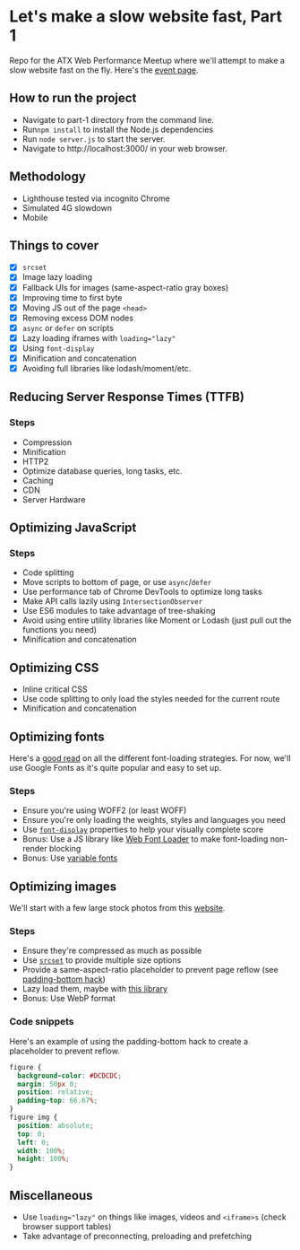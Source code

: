 # Let's make a slow website fast, Part 1

Repo for the ATX Web Performance Meetup where we'll attempt to make a slow website fast on the fly. Here's the [event page](https://www.meetup.com/austin-web-performance/events/266519185/).

## How to run the project

- Navigate to part-1 directory from the command line.
- Run`npm install` to install the Node.js dependencies
- Run `node server.js` to start the server.
- Navigate to http://localhost:3000/ in your web browser.

## Methodology

- Lighthouse tested via incognito Chrome
- Simulated 4G slowdown
- Mobile

## Things to cover

- [x] `srcset`
- [x] Image lazy loading
- [x] Fallback UIs for images (same-aspect-ratio gray boxes)
- [x] Improving time to first byte
- [x] Moving JS out of the page `<head>`
- [x] Removing excess DOM nodes
- [x] `async` or `defer` on scripts
- [x] Lazy loading iframes with `loading="lazy"`
- [x] Using `font-display`
- [x] Minification and concatenation
- [x] Avoiding full libraries like lodash/moment/etc.

## Reducing Server Response Times (TTFB)

### Steps

- Compression
- Minification
- HTTP2
- Optimize database queries, long tasks, etc.
- Caching
- CDN
- Server Hardware

## Optimizing JavaScript

### Steps

- Code splitting
- Move scripts to bottom of page, or use `async`/`defer`
- Use performance tab of Chrome DevTools to optimize long tasks
- Make API calls lazily using `IntersectionObserver`
- Use ES6 modules to take advantage of tree-shaking
- Avoid using entire utility libraries like Moment or Lodash (just pull out the functions you need)
- Minification and concatenation

## Optimizing CSS

- Inline critical CSS
- Use code splitting to only load the styles needed for the current route
- Minification and concatenation

## Optimizing fonts

Here's a [good read](https://www.zachleat.com/web/comprehensive-webfonts/) on all the different font-loading strategies. For now, we'll use Google Fonts as it's quite popular and easy to set up.

### Steps

- Ensure you're using WOFF2 (or least WOFF)
- Ensure you're only loading the weights, styles and languages you need
- Use [`font-display`](https://developer.mozilla.org/en-US/docs/Web/CSS/@font-face/font-display) properties to help your visually complete score
- Bonus: Use a JS library like [Web Font Loader](https://github.com/typekit/webfontloader) to make font-loading non-render blocking
- Bonus: Use [variable fonts](https://medium.com/variable-fonts/https-medium-com-tiro-introducing-opentype-variable-fonts-12ba6cd2369)

## Optimizing images

We'll start with a few large stock photos from this [website](https://picsum.photos/images).

### Steps

- Ensure they're compressed as much as possible
- Use [`srcset`](https://developer.mozilla.org/en-US/docs/Learn/HTML/Multimedia_and_embedding/Responsive_images) to provide multiple size options
- Provide a same-aspect-ratio placeholder to prevent page reflow (see [padding-bottom hack](https://www.smashingmagazine.com/2013/09/responsive-images-performance-problem-case-study/))
- Lazy load them, maybe with [this library](https://github.com/aFarkas/lazysizes)
- Bonus: Use WebP format

### Code snippets

Here's an example of using the padding-bottom hack to create a placeholder to prevent reflow.

```css
figure {
  background-color: #DCDCDC;
  margin: 50px 0;
  position: relative;
  padding-top: 66.67%;
}
figure img {
  position: absolute;
  top: 0;
  left: 0;
  width: 100%;
  height: 100%;
}
```

## Miscellaneous

- Use `loading="lazy"` on things like images, videos and `<iframe>s` (check browser support tables)
- Take advantage of preconnecting, preloading and prefetching
